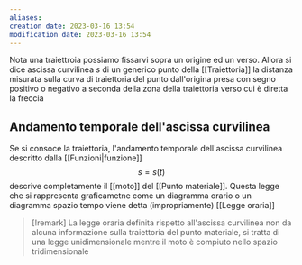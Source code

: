 ```yaml
---
aliases: 
creation date: 2023-03-16 13:54
modification date: 2023-03-16 13:54
---
```


Nota una traiettroia possiamo fissarvi sopra un origine ed un verso. 
Allora si dice ascissa curvilinea $s$ di un generico punto della [[Traiettoria]] la distanza misurata sulla curva di traiettoria del punto dall'origina presa con segno positivo o negativo a seconda della zona della traiettoria verso cui è diretta la freccia



## Andamento temporale dell'ascissa curvilinea
Se si consoce la traiettoria, l'andamento temporale dell'ascissa curvilinea descritto dalla [[Funzioni|funzione]]
$$s = s(t)$$
descrive completamente il [[moto]] del [[Punto materiale]]. Questa legge che si rappresenta graficametne come un diagramma orario o un diagramma spazio tempo viene detta (impropriamente) [[Legge oraria]]


>[!remark]
>La legge oraria definita rispetto all'ascissa curvilinea non da alcuna informazione sulla traiettoria del punto materiale, si tratta di una legge unidimensionale mentre il moto è compiuto nello spazio tridimensionale

